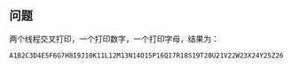 ## 问题
两个线程交叉打印，一个打印数字，一个打印字母，结果为：
```
A1B2C3D4E5F6G7H8I9J10K11L12M13N14O15P16Q17R18S19T20U21V22W23X24Y25Z26
```

